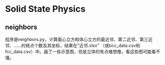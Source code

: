 # Solid State Physics

## neighbors

程序是neighbors.py，计算面心立方和体心立方的最近邻、第二近邻、第三近邻、……的格点个数及其坐标，结果在"近邻.xlsx" （或bcc_data.csv和fcc_data.csv）中。画了一些示意图，但是立体的有点难想像，看这些图可能看不懂。